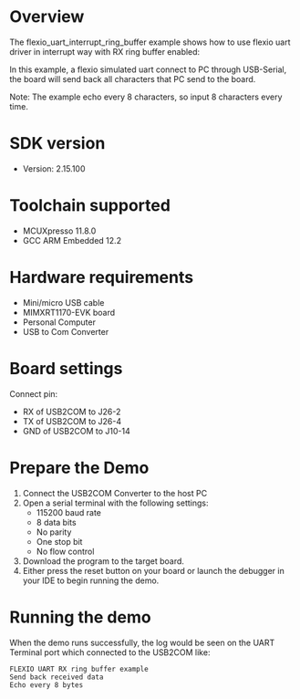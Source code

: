 Overview
========
The flexio_uart_interrupt_ring_buffer example shows how to use flexio uart driver in interrupt way with
RX ring buffer enabled:

In this example, a flexio simulated uart connect to PC through USB-Serial, the board will
send back all characters that PC send to the board.

Note: The example echo every 8 characters, so input 8 characters every time.

SDK version
===========
- Version: 2.15.100

Toolchain supported
===================
- MCUXpresso  11.8.0
- GCC ARM Embedded  12.2

Hardware requirements
=====================
- Mini/micro USB cable
- MIMXRT1170-EVK board
- Personal Computer
- USB to Com Converter

Board settings
==============
Connect pin:
- RX of USB2COM to J26-2
- TX of USB2COM to J26-4
- GND of USB2COM to J10-14

Prepare the Demo
================
1.  Connect the USB2COM Converter to the host PC 
2.  Open a serial terminal with the following settings:
    - 115200 baud rate
    - 8 data bits
    - No parity
    - One stop bit
    - No flow control
3.  Download the program to the target board.
4.  Either press the reset button on your board or launch the debugger in your IDE to begin running the demo.

Running the demo
================
When the demo runs successfully, the log would be seen on the UART Terminal port which connected to the USB2COM like:

~~~~~~~~~~~~~~~~~~~~~
FLEXIO UART RX ring buffer example
Send back received data
Echo every 8 bytes
~~~~~~~~~~~~~~~~~~~~~
